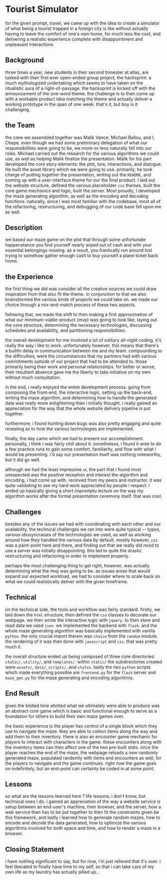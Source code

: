 # Tourist Simulator

for the given prompt, travel, we came up with the idea to create a
simulator of what being a tourist trapped in a foreign city is like without
actually having to leave the comfort of one's own home, for much less the
cost, and delivering a realistic experience complete with disappointment and
unpleasant interactions

## Background

three times a year, new students in their second trimester at atlas, are tasked
with their first ever open-ended group project, the hacksprint. a much
mythologized undertaking which seems to have taken on the ritualistic aura of a
right-of-passage. the hacksprint is kicked off with the announcement of the
one-word theme. the challenge is to then come up with a workable product idea
matching the theme and actually deliver a working prototype in the span of one
week. that's it, but boy is it challenging.

## the Team

the crew we assembled together was Malik Vance, Michael Ballou, and I, Chepe.
even though we had some preliminary delegation of what our responsibilities were
going to be, we more-or-less naturally fell into our roles. Michael carried out
the research for the various algorithms we could use, as well as helping Malik
finalize the presentation. Malik for his part developed the core story elements:
the plot, lore, interactions, and dialogue. He built the asset library which we
were going to use. primarily, he took charge of putting together the
presentation, writing out the `README`, and coming up with a user-interface
theme for our the final product. I laid out the website structure, defined the
various placeholder `css` themes, built the core game mechanics and logic, built
the server. Most proudly, I developed the maze generating algorithm, as well as
the encoding and decoding functions. naturally, since i was most familiar with
the codebase, most all of the refactoring, restructuring, and debugging of our
code base fell upon me as well.

## Description

we based our maze game on the plot that through some unfortunate happenstance
you find yourself nearly wiped out of cash and with your essential belongings
missing. as a result, you frantically run around lost trying to somehow gather
enough cash to buy yourself a plane ticket back home.

## the Experience

the first thing we did was consider all the creative sources we could draw
inspiration from that also fit the theme. in conjunction to that we also
brainstormed the various kinds of projects we could take on. we made our choice
through a mix-and-match process of these two aspects.

following that, we made the shift to then making a first approximation of what
our minimum-viable-product (mvp) was going to look like, laying out the core
structure, determining the necessary technologies, discussing schedules and
availability, and partitioning responsibilities.

the overall development for me involved a lot of solitary all-night coding. it's
really the way i like to work. unfortunately however, this means that there's a
builtin delay in communication between me and my team. compounding to the
difficulties, were the circumstances that my partners had with various
commitments outside of our project that had to be attended to. those primarily
being their work and personal relationships. for better or worse, their
resultant absence gave me the liberty to take initiative on my own without much
consultation.

in the end, i really enjoyed the entire development process. going from
composing the front-end, the interactive logic, setting up the back-end, writing
the maze algorithm, and determining how to handle the generated data was really
more enlightening than i initially thought. i really gained an appreciation for
the way that the whole website delivery pipeline is put together.

furthermore, i found hunting down bugs was also pretty engaging and quite
revealing as to how the various technologies are implemented.

finally, the day came which we had to present our accomplishment. personally, i
think i was fairly chill about it. nonetheless, i found it wise to do a few
practice runs to gain some comfort, familiarity, and flow with what i would be
presenting. i'd say our presentation itself was nothing noteworthy, but it did
go well.

although we had the least impressive ui, the part that i found most unexpected
was the positive reception and interest the algorithm and encoding, i had come
up with, received from my peers and instructor. it was quite validating to see
my hard work appreciated by people i respect. i ended up basically giving a
short impromptu lecture on the way my algorithm works after the formal
presentation ceremony itself. that was cool.

## Challenges

besides any of the issues we had with coordinating with each other and our
availability, the technical challenges we ran into were quite typical -- typos,
various idiosyncrasies of the technologies we used, as well as working around
how they handled the various data by default. mostly however, `css` was a
paint-point here and there, and finding out that we really did _need_ to use a
server was initially disappointing. this led to quite the drastic restructuring
and refactoring in order to implement properly.

perhaps the most challenging thing to get right, however, was actually
determining what the mvp was going to be. as issues arose that would expand our
expected workload, we had to consider where to scale back on what we could
realistically deliver with the given timeframe.

## Technical

on the technical side, the tools and workflow was fairly standard. firstly,
we laid down the `html` structure, then defined the `css` classes to decorate
our webpage. we then wrote the interactive logic with `jquery`. to then store
and read data we used `json`. we implemented the backend with `flask`. and the
whole maze generating algorithm was basically implemented with vanilla `python`.
the only crucial import therein was `choice` from the `random` module. the
rendering of it was then done with `javascript` and `css`. that was pretty much
it.

the overall structure ended up being composed of three core directories:
`static/`, `utility/`, and `templates/`. within `static/` the subdirectories
created were `assets/`, `data/`, `scripts/`, and `styles`. lastly the two `python`
scripts which made everything possible are `frontend.py` for the `flask` server
and `maze_gen.py` for the maze generating and encoding algorithms.

## End Result

given the limited time allotted what we ultimately were able to produce was an
abstract core game which is basic and functional enough to serve as a foundation
for others to build their own maze games over.

the basic experience is the player has control of a single block which they use
to navigate the maze. they are able to collect items along the way and add them
to their inventory. there is also an encounter game mechanic for players to
interact with characters in the game. these encounters along with the inventory
items can then affect one of the two pre-built stats. once the player
reaches the end of the maze, the webpage reloads a new randomly generated
maze, populated randomly with items and encounters as well, for the players to
navigate and the game continues. right now the game goes on indefinitely, but
an end-point can certainly be coded in at some point.

## Lessons

so what are the lessons learned here ? life lessons, i don't know, but
technical ones i do. i gained an appreciation of the way a website service is
setup between an end-user's machine, their browser, and the server, how a web
service then has to be put together to then fit the constraints given be this
framework, and lastly i learned how to generate random mazes, how to encode and
decode the data generated, how to optimize the various algorithms involved
for both space and time, and how to render a maze in a browser.

## Closing Statement

i have nothing significant to say, but for now, i'm just relieved that it's
over. i feel liberated to finally have time to my self, so that i can take
care of my own life as my laundry has actually pilled up...

<!--

encoding alt1

   x --  l --  r -- lr (y + x)
  00 -- 01 -- 10 -- 11
0000  0001  0010  0011 -- 00 y
0100  0101  0110  0111 -- 01 t
1000  1001  1010  1011 -- 10 b
1100  1101  1110  1111 -- 11 tb

alt2 tblr instead of btrl

-->
